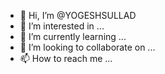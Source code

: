 - 👋 Hi, I’m @YOGESHSULLAD
- 👀 I’m interested in ...
- 🌱 I’m currently learning ...
- 💞️ I’m looking to collaborate on ...
- 📫 How to reach me ...

<!---
YOGESHSULLAD/YOGESHSULLAD is a ✨ special ✨ repository because its `README.md` (this file) appears on your GitHub profile.
You can click the Preview link to take a look at your changes.
--->
